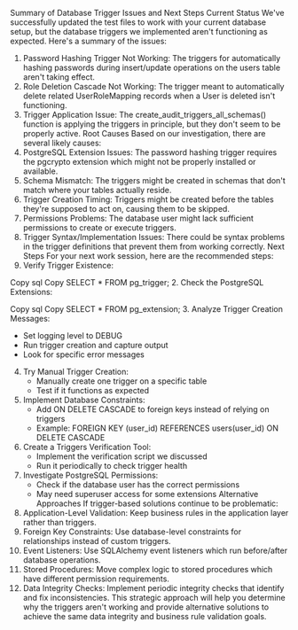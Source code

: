 Summary of Database Trigger Issues and Next Steps
Current Status
We've successfully updated the test files to work with your current database setup, but the database triggers we implemented aren't functioning as expected. Here's a summary of the issues:
1. Password Hashing Trigger Not Working: The triggers for automatically hashing passwords during insert/update operations on the users table aren't taking effect.
2. Role Deletion Cascade Not Working: The trigger meant to automatically delete related UserRoleMapping records when a User is deleted isn't functioning.
3. Trigger Application Issue: The create_audit_triggers_all_schemas() function is applying the triggers in principle, but they don't seem to be properly active.
Root Causes
Based on our investigation, there are several likely causes:
1. PostgreSQL Extension Issues: The password hashing trigger requires the pgcrypto extension which might not be properly installed or available.
2. Schema Mismatch: The triggers might be created in schemas that don't match where your tables actually reside.
3. Trigger Creation Timing: Triggers might be created before the tables they're supposed to act on, causing them to be skipped.
4. Permissions Problems: The database user might lack sufficient permissions to create or execute triggers.
5. Trigger Syntax/Implementation Issues: There could be syntax problems in the trigger definitions that prevent them from working correctly.
Next Steps
For your next work session, here are the recommended steps:
1. Verify Trigger Existence:


Copy
sql
Copy
SELECT * FROM pg_trigger;
2. Check the PostgreSQL Extensions:


Copy
sql
Copy
SELECT * FROM pg_extension;
3. Analyze Trigger Creation Messages:
   * Set logging level to DEBUG
   * Run trigger creation and capture output
   * Look for specific error messages
4. Try Manual Trigger Creation:
   * Manually create one trigger on a specific table
   * Test if it functions as expected
5. Implement Database Constraints:
   * Add ON DELETE CASCADE to foreign keys instead of relying on triggers
   * Example: FOREIGN KEY (user_id) REFERENCES users(user_id) ON DELETE CASCADE
6. Create a Triggers Verification Tool:
   * Implement the verification script we discussed
   * Run it periodically to check trigger health
7. Investigate PostgreSQL Permissions:
   * Check if the database user has the correct permissions
   * May need superuser access for some extensions
Alternative Approaches
If trigger-based solutions continue to be problematic:
1. Application-Level Validation: Keep business rules in the application layer rather than triggers.
2. Foreign Key Constraints: Use database-level constraints for relationships instead of custom triggers.
3. Event Listeners: Use SQLAlchemy event listeners which run before/after database operations.
4. Stored Procedures: Move complex logic to stored procedures which have different permission requirements.
5. Data Integrity Checks: Implement periodic integrity checks that identify and fix inconsistencies.
This strategic approach will help you determine why the triggers aren't working and provide alternative solutions to achieve the same data integrity and business rule validation goals.

